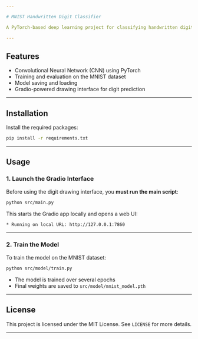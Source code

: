 ```yaml
---

# MNIST Handwritten Digit Classifier

A PyTorch-based deep learning project for classifying handwritten digits from the **MNIST dataset**. The project includes a **Gradio interface** that allows users to draw digits and get **real-time predictions**.

---
```


## Features

- Convolutional Neural Network (CNN) using PyTorch  
- Training and evaluation on the MNIST dataset  
- Model saving and loading  
- Gradio-powered drawing interface for digit prediction  

---

## Installation

Install the required packages:

```bash
pip install -r requirements.txt
```

---

## Usage

### 1. Launch the Gradio Interface

Before using the digit drawing interface, you **must run the main script**:

```bash
python src/main.py
```

This starts the Gradio app locally and opens a web UI:

```text
* Running on local URL: http://127.0.0.1:7860
```

---

### 2. Train the Model

To train the model on the MNIST dataset:

```bash
python src/model/train.py
```

- The model is trained over several epochs
- Final weights are saved to `src/model/mnist_model.pth`

---

## License

This project is licensed under the MIT License. See `LICENSE` for more details.

---
